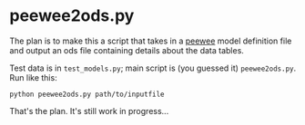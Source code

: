 # peewee2ods.py

The plan is to make this a script that takes in a [peewee](http://docs.peeewe-orm.com)
model definition file and output an ods file containing details about the
data tables.

Test data is in `test_models.py`; main script is (you guessed it)
`peewee2ods.py`. Run like this:

    python peewee2ods.py path/to/inputfile

That's the plan. It's still work in progress...
